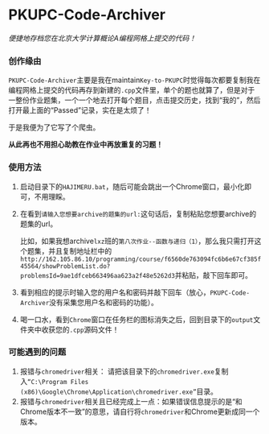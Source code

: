 # PKUPC-Code-Archiver

*便捷地存档您在北京大学计算概论A编程网格上提交的代码！*

### 创作缘由

`PKUPC-Code-Archiver`主要是我在maintain`Key-to-PKUPC`时觉得每次都要复制我在编程网格上提交的代码再存到新建的`.cpp`文件里，单个的题也就算了，但是对于一整份作业题集，一个一个地去打开每个题目，点击提交历史，找到“我的”，然后打开最上面的“Passed”记录，实在是太烦了！

于是我便为了它写了个爬虫。

**从此再也不用担心助教在作业中再放重复的习题！**

### 使用方法

1. 启动目录下的`HAJIMERU.bat`，随后可能会跳出一个Chrome窗口，最小化即可，不用理睬。

2. 在看到`请输入您想要archive的题集的url:`这句话后，复制粘贴您想要archive的题集的url。

   比如，如果我想archive`lxz`班的`第八次作业--函数与递归（1）`，那么我只需打开这个题集，并且复制地址栏中的`http://162.105.86.10/programming/course/f6560de763094fc6b6e67cf385f45564/showProblemList.do?problemsId=9ae1dfceb663496aa623a2f48e5262d3`并粘贴，敲下回车即可。

3. 看到相应的提示时输入您的用户名和密码并敲下回车（放心，`PKUPC-Code-Archiver`没有采集您用户名和密码的功能）。

4. 喝一口水，看到`Chrome`窗口在任务栏的图标消失之后，回到目录下的`output`文件夹中收获您的`.cpp`源码文件！

### 可能遇到的问题

1. 报错与`chromedriver`相关： 请把该目录下的`chromedriver.exe`复制入`“C:\Program Files (x86)\Google\Chrome\Application\chromedriver.exe”`目录。 
2. 报错与`chromedriver`相关且已经完成上一点：如果错误信息提示的是“和Chrome版本不一致”的意思，请自行将`chromedriver`和Chrome更新成同一个版本。